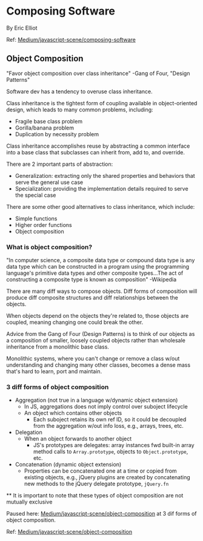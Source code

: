 # Composing Software

By Eric Elliot

Ref: [Medium/javascript-scene/composing-software](https://medium.com/javascript-scene/composing-software-the-book-f31c77fc3ddc)

## Object Composition

"Favor object composition over class inheritance" -Gang of Four, "Design Patterns"

Software dev has a tendency to overuse class inheritance.

Class inheritance is the tightest form of coupling available in object-oriented design, which leads to many common problems, including:

* Fragile base class problem
* Gorilla/banana problem
* Duplication by necessity problem

Class inheritance accomplishes reuse by abstracting a common interface into a base class that subclasses can inherit from, add to, and override.

There are 2 important parts of abstraction:

* Generalization: extracting only the shared properties and behaviors that serve the general use case
* Specialization: providing the implementation details required to serve the special case

There are some other good alternatives to class inheritance, which include:

* Simple functions
* Higher order functions
* Object composition

### What is object composition?

"In computer science, a composite data type or compound data type is any data type which can be constructed in a program using the programming language's primitive data types and other composite types...The act of constructing a composite type is known as composition" -Wikipedia

There are many diff ways to compose objects. Diff forms of composition will produce diff composite structures and diff relationships between the objects.

When objects depend on the objects they're related to, those objects are coupled, meaning changing one could break the other.

Advice from the Gang of Four (Design Patterns) is to think of our objects as a composition of smaller, loosely coupled objects rather than wholesale inheritance from a monolithic base class.

Monolithic systems, where you can't change or remove a class w/out understanding and changing many other classes, becomes a dense mass that's hard to learn, port and maintain.

### 3 diff forms of object composition

* Aggregation (not true in a language w/dynamic object extension)
  * In JS, aggregations does not imply control over suboject lifecycle
  * An object which contains other objects
    * Each suboject retains its own ref ID, so it could be decoupled from the aggregation w/out info loss, e.g., arrays, trees, etc.
* Delegation
  * When an object forwards to another object
    * JS's prototypes are delegates: array instances fwd built-in array method calls to `Array.prototype`, objects to `Object.prototype`, etc.
* Concatenation (dynamic object extension)
  * Properties can be concatenated one at a time or copied from existing objects, e.g., jQuery plugins are created by concatenating new methods to the jQuery delegate prototype, `jQuery.fn`

** It is important to note that these types of object composition are not mutually exclusive

Paused here: [Medium/javascript-scene/object-composition](https://medium.com/javascript-scene/the-hidden-treasures-of-object-composition-60cd89480381) at 3 dif forms of object composition.

Ref: [Medium/javascript-scene/object-composition](https://medium.com/javascript-scene/the-hidden-treasures-of-object-composition-60cd894803810)